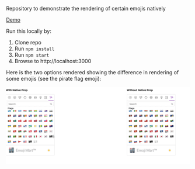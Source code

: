 Repository to demonstrate the rendering of certain emojis natively

[Demo](https://emoji-picker-bug.netlify.app/)

Run this locally by:

1. Clone repo
1. Run `npm install`
1. Run `npm start`
1. Browse to http://localhost:3000

Here is the two options rendered showing the difference in rendering of some emojis (see the pirate flag emoji):

![Rendered](/output.png?raw=true "Rendered")
